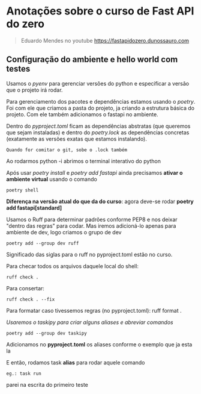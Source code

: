 # Anotações sobre o curso de Fast API do zero 

>Eduardo Mendes no youtube https://fastapidozero.dunossauro.com

## Configuração do ambiente e hello world com testes

Usamos o _pyenv_ para gerenciar versões do python e especificar a versão que o projeto irá rodar.

Para gerenciamento dos pacotes e dependências estamos usando o _poetry_. Foi com ele que criamos a pasta do projeto, ja criando a estrutura básica do projeto. Com ele também adicionamos o fastapi no ambiente.

Dentro do _pyproject.toml_ ficam as dependências abstratas (que queremos que sejam instaladas) e dentro do _poetry.lock_ as dependências concretas (exatamente as versões exatas que estamos instalando).
    
    Quando for comitar o git, sobe o .lock também


Ao rodarmos python -i abrimos o terminal interativo do python

Após usar _poetry install_ e _poetry add fastapi_ ainda precisamos **ativar o ambiente virtual** usando o comando

    poetry shell

**Diferença na versão atual do que da do curso**: agora deve-se rodar __poetry add fastapi[standard]__

Usamos o Ruff para determinar padrões conforme PEP8 e nos deixar "dentro das regras" para codar. Mas iremos adicioná-lo apenas para ambiente de dev, logo criamos o grupo de dev

    poetry add --group dev ruff

Significado das siglas para o ruff no pyproject.toml estão no curso.

Para checar todos os arquivos daquele local do shell:

    ruff check .

Para consertar:

    ruff check . --fix

Para formatar caso tivessemos regras (no pyproject.toml):
    ruff format .

*Usaremos o taskipy para criar alguns aliases e abreviar comandos*

    poetry add --group dev taskipy

Adicionamos no __pyproject.toml__ os aliases conforme o exemplo que ja esta la

E então, rodamos task __alias__ para rodar aquele comando

    eg.: task run

parei na escrita do primeiro teste
